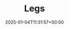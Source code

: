 ---
title: Legs
id: 37b94771-3b3c-4b2f-a970-ff52d8998e1c
date: 2025-01-04T11:31:57+00:00
tags: []
type: 'hevy'
totalWeightInKg: 6,961.8,566,011,376,115kg
duration: 60 min
# Disable SEO for this post
outputs: ["HTML"]
robots: "noindex, nofollow"
---